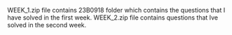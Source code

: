 WEEK_1.zip file contains 23B0918 folder which contains the  questions that I have solved in the first week.
WEEK_2.zip file contains questions that Ive solved in the second week.
